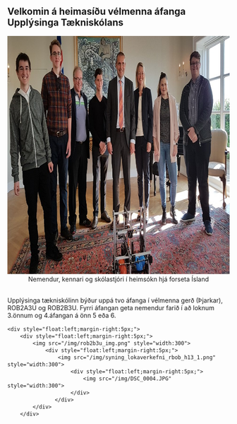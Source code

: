 ## Velkomin á heimasíðu vélmenna áfanga Upplýsinga Tækniskólans
<p align="center"> <img width="945" height="539" src="/img/velmenniogforseti.png" alt="Nemendur, kennari og skólastjóri í heimsókn hjá forseta Ísland">
Nemendur, kennari og skólastjóri í heimsókn hjá forseta Ísland</p>
<br>
Upplýsinga tækniskólinn býður uppá tvo áfanga í vélmenna gerð (Þjarkar), ROB2A3U og ROB2B3U. Fyrri áfangan geta nemendur farið í að loknum 3.önnum og 4.áfangan á önn 5 eða 6. 

    <div style="float:left;margin-right:5px;">
        <div style="float:left;margin-right:5px;">
            <img src="/img/rob2b3u_img.png" style="width:300">
                <div style="float:left;margin-right:5px;">
                    <img src="/img/syning_lokaverkefni_rbob_h13_1.png" style="width:300">
                        <div style="float:left;margin-right:5px;">
                            <img src="/img/DSC_0004.JPG" style="width:300">
                        </div>
                   </div>
            </div>
        </div>
